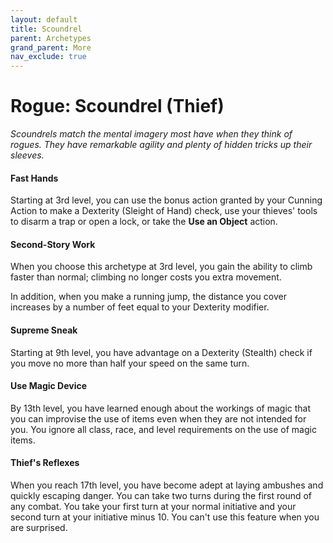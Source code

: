```yaml
---
layout: default
title: Scoundrel
parent: Archetypes
grand_parent: More
nav_exclude: true
---
```


# Rogue: Scoundrel (Thief)

_Scoundrels match the mental imagery most have when they think of rogues. They have remarkable agility and plenty of hidden tricks up their sleeves._


#### Fast Hands

Starting at 3rd level, you can use the bonus action granted by your Cunning Action to make a Dexterity (Sleight of Hand) check, use your thieves' tools to disarm a trap or open a lock, or take the **Use an Object** action.


#### Second-Story Work

When you choose this archetype at 3rd level, you gain the ability to climb faster than normal; climbing no longer costs you extra movement.

In addition, when you make a running jump, the distance you cover increases by a number of feet equal to your Dexterity modifier.


#### Supreme Sneak

Starting at 9th level, you have advantage on a Dexterity (Stealth) check if you move no more than half your speed on the same turn.


#### Use Magic Device

By 13th level, you have learned enough about the workings of magic that you can improvise the use of items even when they are not intended for you. You ignore all class, race, and level requirements on the use of magic items.

#### Thief's Reflexes

When you reach 17th level, you have become adept at laying ambushes and quickly escaping danger. You can take two turns during the first round of any combat. You take your first turn at your normal initiative and your second turn at your initiative minus 10. You can't use this feature when you are surprised.